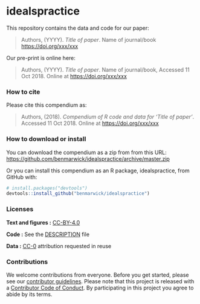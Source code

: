 
<!-- README.md is generated from README.Rmd. Please edit that file -->

# idealspractice

This repository contains the data and code for our paper:

> Authors, (YYYY). *Title of paper*. Name of journal/book
> <https://doi.org/xxx/xxx>

Our pre-print is online here:

> Authors, (YYYY). *Title of paper*. Name of journal/book, Accessed 11
> Oct 2018. Online at <https://doi.org/xxx/xxx>

### How to cite

Please cite this compendium as:

> Authors, (2018). *Compendium of R code and data for ‘Title of paper’*.
> Accessed 11 Oct 2018. Online at <https://doi.org/xxx/xxx>

### How to download or install

You can download the compendium as a zip from from this URL:
<https://github.com/benmarwick/idealspractice/archive/master.zip>

Or you can install this compendium as an R package, idealspractice, from
GitHub with:

``` r
# install.packages("devtools")
devtools::install_github("benmarwick/idealspractice")
```

### Licenses

**Text and figures :**
[CC-BY-4.0](http://creativecommons.org/licenses/by/4.0/)

**Code :** See the [DESCRIPTION](DESCRIPTION) file

**Data :** [CC-0](http://creativecommons.org/publicdomain/zero/1.0/)
attribution requested in reuse

### Contributions

We welcome contributions from everyone. Before you get started, please
see our [contributor guidelines](CONTRIBUTING.md). Please note that this
project is released with a [Contributor Code of Conduct](CONDUCT.md). By
participating in this project you agree to abide by its terms.
